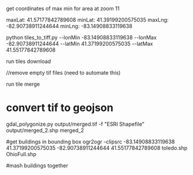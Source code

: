 get coordinates of max min for area at zoom 11

maxLat: 41.57177842789608
minLat: 41.39199200575035
maxLng: -82.90738911244644
minLng: -83.14908833119638


python tiles_to_tiff.py --lonMin -83.14908833119638 --lonMax -82.90738911244644 --latMin 41.37199200575035 --latMax 41.55177842789608

run tiles download

//remove empty tif files (need to automate this)

run tile merge

# convert tif to geojson
gdal_polygonize.py output/merged.tif -f "ESRI Shapefile" output/merged_2.shp merged_2


#get buildings in bounding box
ogr2ogr -clipsrc -83.14908833119638 41.37199200575035 -82.90738911244644 41.55177842789608 toledo.shp OhioFull.shp

#mash buildings together
